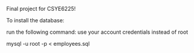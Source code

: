 Final project for CSYE6225!


To install the database:

run the following command:
use your account credentials instead of root

mysql -u root -p < employees.sql